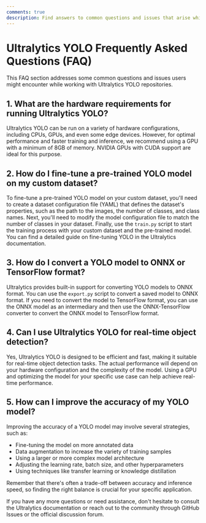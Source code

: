 ```yaml
---
comments: true
description: Find answers to common questions and issues that arise while working with Ultralytics YOLO repositories. Learn how to improve accuracy and more.
---
```


# Ultralytics YOLO Frequently Asked Questions (FAQ)

This FAQ section addresses some common questions and issues users might encounter while working with Ultralytics YOLO repositories.

## 1. What are the hardware requirements for running Ultralytics YOLO?

Ultralytics YOLO can be run on a variety of hardware configurations, including CPUs, GPUs, and even some edge devices. However, for optimal performance and faster training and inference, we recommend using a GPU with a minimum of 8GB of memory. NVIDIA GPUs with CUDA support are ideal for this purpose.

## 2. How do I fine-tune a pre-trained YOLO model on my custom dataset?

To fine-tune a pre-trained YOLO model on your custom dataset, you'll need to create a dataset configuration file (YAML) that defines the dataset's properties, such as the path to the images, the number of classes, and class names. Next, you'll need to modify the model configuration file to match the number of classes in your dataset. Finally, use the `train.py` script to start the training process with your custom dataset and the pre-trained model. You can find a detailed guide on fine-tuning YOLO in the Ultralytics documentation.

## 3. How do I convert a YOLO model to ONNX or TensorFlow format?

Ultralytics provides built-in support for converting YOLO models to ONNX format. You can use the `export.py` script to convert a saved model to ONNX format. If you need to convert the model to TensorFlow format, you can use the ONNX model as an intermediary and then use the ONNX-TensorFlow converter to convert the ONNX model to TensorFlow format.

## 4. Can I use Ultralytics YOLO for real-time object detection?

Yes, Ultralytics YOLO is designed to be efficient and fast, making it suitable for real-time object detection tasks. The actual performance will depend on your hardware configuration and the complexity of the model. Using a GPU and optimizing the model for your specific use case can help achieve real-time performance.

## 5. How can I improve the accuracy of my YOLO model?

Improving the accuracy of a YOLO model may involve several strategies, such as:

- Fine-tuning the model on more annotated data
- Data augmentation to increase the variety of training samples
- Using a larger or more complex model architecture
- Adjusting the learning rate, batch size, and other hyperparameters
- Using techniques like transfer learning or knowledge distillation

Remember that there's often a trade-off between accuracy and inference speed, so finding the right balance is crucial for your specific application.

If you have any more questions or need assistance, don't hesitate to consult the Ultralytics documentation or reach out to the community through GitHub Issues or the official discussion forum.